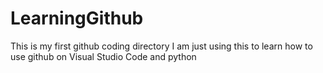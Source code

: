 # LearningGithub
This is my first github coding directory 
I am just using this to learn how to use github on Visual Studio Code and python
